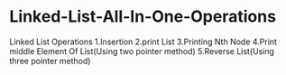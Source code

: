 # Linked-List-All-In-One-Operations
Linked List Operations
1.Insertion
2.print List
3.Printing Nth Node
4.Print middle Element Of List(Using two pointer method)
5.Reverse List(Using three pointer method)
